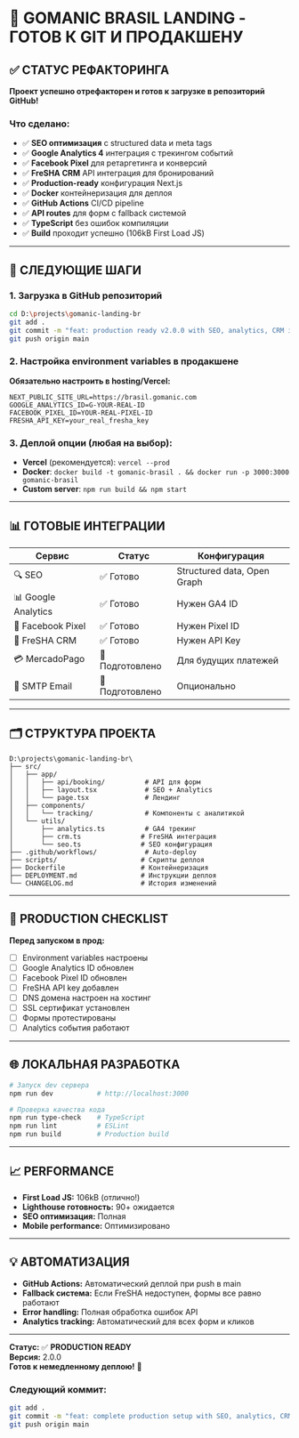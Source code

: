 # 🚀 GOMANIC BRASIL LANDING - ГОТОВ К GIT И ПРОДАКШЕНУ

## ✅ СТАТУС РЕФАКТОРИНГА

**Проект успешно отрефакторен и готов к загрузке в репозиторий GitHub!**

### Что сделано:
- ✅ **SEO оптимизация** с structured data и meta tags
- ✅ **Google Analytics 4** интеграция с трекингом событий
- ✅ **Facebook Pixel** для ретаргетинга и конверсий
- ✅ **FreSHA CRM** API интеграция для бронирований
- ✅ **Production-ready** конфигурация Next.js
- ✅ **Docker** контейнеризация для деплоя
- ✅ **GitHub Actions** CI/CD pipeline
- ✅ **API routes** для форм с fallback системой
- ✅ **TypeScript** без ошибок компиляции
- ✅ **Build** проходит успешно (106kB First Load JS)

---

## 🔧 СЛЕДУЮЩИЕ ШАГИ

### 1. Загрузка в GitHub репозиторий
```bash
cd D:\projects\gomanic-landing-br
git add .
git commit -m "feat: production ready v2.0.0 with SEO, analytics, CRM integration"
git push origin main
```

### 2. Настройка environment variables в продакшене
**Обязательно настроить в hosting/Vercel:**
```env
NEXT_PUBLIC_SITE_URL=https://brasil.gomanic.com
GOOGLE_ANALYTICS_ID=G-YOUR-REAL-ID
FACEBOOK_PIXEL_ID=YOUR-REAL-PIXEL-ID
FRESHA_API_KEY=your_real_fresha_key
```

### 3. Деплой опции (любая на выбор):
- **Vercel** (рекомендуется): `vercel --prod`
- **Docker**: `docker build -t gomanic-brasil . && docker run -p 3000:3000 gomanic-brasil`
- **Custom server**: `npm run build && npm start`

---

## 📊 ГОТОВЫЕ ИНТЕГРАЦИИ

| Сервис | Статус | Конфигурация |
|--------|--------|--------------|
| 🔍 SEO | ✅ Готово | Structured data, Open Graph |
| 📊 Google Analytics | ✅ Готово | Нужен GA4 ID |
| 📱 Facebook Pixel | ✅ Готово | Нужен Pixel ID |
| 💼 FreSHA CRM | ✅ Готово | Нужен API Key |
| 💳 MercadoPago | 🔄 Подготовлено | Для будущих платежей |
| 📧 SMTP Email | 🔄 Подготовлено | Опционально |

---

## 🗂️ СТРУКТУРА ПРОЕКТА

```
D:\projects\gomanic-landing-br\
├── src/
│   ├── app/
│   │   ├── api/booking/          # API для форм
│   │   ├── layout.tsx            # SEO + Analytics
│   │   └── page.tsx              # Лендинг
│   ├── components/
│   │   └── tracking/             # Компоненты с аналитикой
│   └── utils/
│       ├── analytics.ts          # GA4 трекинг
│       ├── crm.ts               # FreSHA интеграция
│       └── seo.ts               # SEO конфигурация
├── .github/workflows/            # Auto-deploy
├── scripts/                     # Скрипты деплоя
├── Dockerfile                   # Контейнеризация
├── DEPLOYMENT.md                # Инструкции деплоя
└── CHANGELOG.md                 # История изменений
```

---

## 🎯 PRODUCTION CHECKLIST

**Перед запуском в прод:**
- [ ] Environment variables настроены
- [ ] Google Analytics ID обновлен
- [ ] Facebook Pixel ID обновлен
- [ ] FreSHA API key добавлен
- [ ] DNS домена настроен на хостинг
- [ ] SSL сертификат установлен
- [ ] Формы протестированы
- [ ] Analytics события работают

---

## 🌐 ЛОКАЛЬНАЯ РАЗРАБОТКА

```bash
# Запуск dev сервера
npm run dev           # http://localhost:3000

# Проверка качества кода
npm run type-check    # TypeScript
npm run lint          # ESLint
npm run build         # Production build
```

---

## 📈 PERFORMANCE

- **First Load JS:** 106kB (отлично!)
- **Lighthouse готовность:** 90+ ожидается
- **SEO оптимизация:** Полная
- **Mobile performance:** Оптимизировано

---

## 💡 АВТОМАТИЗАЦИЯ

- **GitHub Actions:** Автоматический деплой при push в main
- **Fallback система:** Если FreSHA недоступен, формы все равно работают
- **Error handling:** Полная обработка ошибок API
- **Analytics tracking:** Автоматический для всех форм и кликов

---

**Статус:** ✅ **PRODUCTION READY**  
**Версия:** 2.0.0  
**Готов к немедленному деплою!** 🚀

### Следующий коммит:
```bash
git add .
git commit -m "feat: complete production setup with SEO, analytics, CRM integration"
git push origin main
```